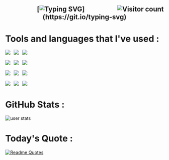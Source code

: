 <h2 align="center">

<img align="right" src="https://api.visitorbadge.io/api/visitors?path=https%3A%2F%2Fgithub.com%2Fdovy2kas%2Fdovy2kas&label=Visitors&labelColor=%2344475a&countColor=%23ff79c6&labelStyle=upper" alt="Visitor count">

[![Typing SVG](https://readme-typing-svg.herokuapp.com?font='Lilita+One'&color=%23FF79C6&background=%2344475A&size=50&center=true&vCenter=true&width=650&height=100&lines=Hello,+my+name+is+Dovydas+!)](https://git.io/typing-svg)

</h2>


# Tools and languages that I've used :
<div>
  <p>
    <img src="https://img.shields.io/badge/JavaScript-202020?style=for-the-badge&logo=javascript&logoColor=yellow"/> 
    <img src="https://img.shields.io/badge/Node.js-3c7f3a?style=for-the-badge&logo=node.js&logoColor=white"/> 
    <img src="https://img.shields.io/badge/HTML5-f1491c?&style=for-the-badge&logo=html5&logoColor=white"/> 
  </p>
  <p>
    <img src="https://img.shields.io/badge/Tailwindcss-white?style=for-the-badge&logo=Tailwindcss&logoColor=#08adcb"/> 
    <img src="https://img.shields.io/badge/Ubuntu-white?&style=for-the-badge&logo=ubuntu"/> 
    <img src="https://img.shields.io/badge/mysql-%2300f.svg?style=for-the-badge&logo=mysql&logoColor=white"/> 
  </p>
  <p>
    <img src="https://img.shields.io/badge/flask-%23000.svg?style=for-the-badge&logo=flask&logoColor=white"/> 
    <img src="https://img.shields.io/badge/jquery-%230769AD.svg?style=for-the-badge&logo=jquery&logoColor=white"/> 
    <img src="https://img.shields.io/badge/python-3670A0?style=for-the-badge&logo=python&logoColor=ffdd54"/> 
  </p>
  <p>
    <img src="https://img.shields.io/badge/React-202020?style=for-the-badge&logo=react&logoColor=5ccfee"/> 
    <img src="https://img.shields.io/badge/bootstrap-%238511FA.svg?style=for-the-badge&logo=bootstrap&logoColor=white"/> 
    <img src="https://img.shields.io/badge/css3-%231572B6.svg?style=for-the-badge&logo=css3&logoColor=white"/>
  </p>
</div>

# GitHub Stats :
<p><img align="center" src="https://github-readme-streak-stats.herokuapp.com/?user=dovy2kas&theme=dracula" alt="user stats" /></p>

# Today's Quote :
[![Readme Quotes](https://quotes-github-readme.vercel.app/api?type=horizontal&theme=dracula)](https://github.com/piyushsuthar/github-readme-quotes)
